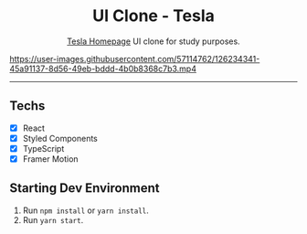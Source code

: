 <h1 align="center">
UI Clone - Tesla
</h1>

<p align="center"><a href="https://tesla.com">Tesla Homepage</a> UI clone for study purposes.</p>

https://user-images.githubusercontent.com/57114762/126234341-45a91137-8d56-49eb-bddd-4b0b8368c7b3.mp4

<hr>

## Techs

- [x] React
- [x] Styled Components
- [x] TypeScript
- [x] Framer Motion

## Starting Dev Environment

1. Run `npm install` or `yarn install`.<br />
2. Run `yarn start`.<br />
